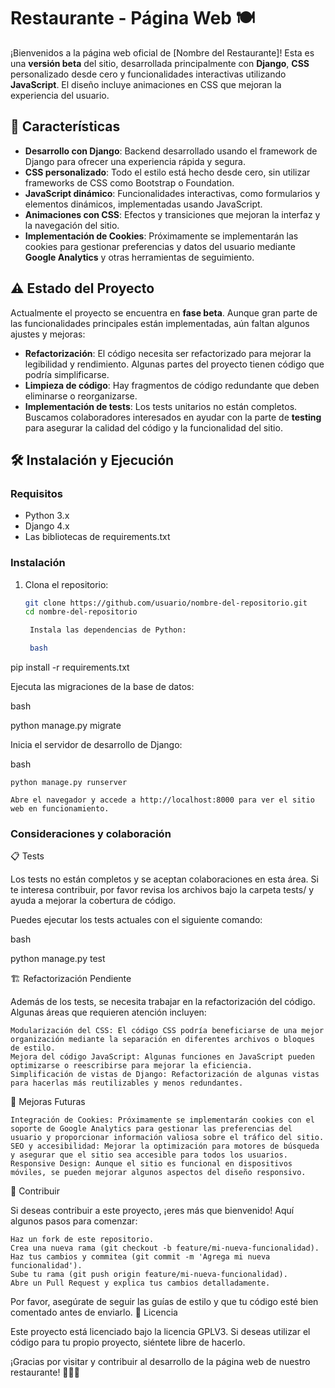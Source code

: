 # Restaurante - Página Web 🍽️

¡Bienvenidos a la página web oficial de [Nombre del Restaurante]! Esta es una **versión beta** del sitio, desarrollada principalmente con **Django**, **CSS** personalizado desde cero y funcionalidades interactivas utilizando **JavaScript**. El diseño incluye animaciones en CSS que mejoran la experiencia del usuario.

## 🚀 Características

- **Desarrollo con Django**: Backend desarrollado usando el framework de Django para ofrecer una experiencia rápida y segura.
- **CSS personalizado**: Todo el estilo está hecho desde cero, sin utilizar frameworks de CSS como Bootstrap o Foundation.
- **JavaScript dinámico**: Funcionalidades interactivas, como formularios y elementos dinámicos, implementadas usando JavaScript.
- **Animaciones con CSS**: Efectos y transiciones que mejoran la interfaz y la navegación del sitio.
- **Implementación de Cookies**: Próximamente se implementarán las cookies para gestionar preferencias y datos del usuario mediante **Google Analytics** y otras herramientas de seguimiento.

## ⚠️ Estado del Proyecto

Actualmente el proyecto se encuentra en **fase beta**. Aunque gran parte de las funcionalidades principales están implementadas, aún faltan algunos ajustes y mejoras:

- **Refactorización**: El código necesita ser refactorizado para mejorar la legibilidad y rendimiento. Algunas partes del proyecto tienen código que podría simplificarse.
- **Limpieza de código**: Hay fragmentos de código redundante que deben eliminarse o reorganizarse.
- **Implementación de tests**: Los tests unitarios no están completos. Buscamos colaboradores interesados en ayudar con la parte de **testing** para asegurar la calidad del código y la funcionalidad del sitio.

## 🛠️ Instalación y Ejecución

### Requisitos

- Python 3.x
- Django 4.x
- Las bibliotecas de requirements.txt

### Instalación

1. Clona el repositorio:
   ```bash
   git clone https://github.com/usuario/nombre-del-repositorio.git
   cd nombre-del-repositorio

    Instala las dependencias de Python:

    bash

pip install -r requirements.txt

Ejecuta las migraciones de la base de datos:

bash

python manage.py migrate

Inicia el servidor de desarrollo de Django:

bash

    python manage.py runserver

    Abre el navegador y accede a http://localhost:8000 para ver el sitio web en funcionamiento.

### Consideraciones y colaboración

📋 Tests

Los tests no están completos y se aceptan colaboraciones en esta área. Si te interesa contribuir, por favor revisa los archivos bajo la carpeta tests/ y ayuda a mejorar la cobertura de código.

Puedes ejecutar los tests actuales con el siguiente comando:

bash

python manage.py test

🏗️ Refactorización Pendiente

Además de los tests, se necesita trabajar en la refactorización del código. Algunas áreas que requieren atención incluyen:

    Modularización del CSS: El código CSS podría beneficiarse de una mejor organización mediante la separación en diferentes archivos o bloques de estilo.
    Mejora del código JavaScript: Algunas funciones en JavaScript pueden optimizarse o reescribirse para mejorar la eficiencia.
    Simplificación de vistas de Django: Refactorización de algunas vistas para hacerlas más reutilizables y menos redundantes.

🎨 Mejoras Futuras

    Integración de Cookies: Próximamente se implementarán cookies con el soporte de Google Analytics para gestionar las preferencias del usuario y proporcionar información valiosa sobre el tráfico del sitio.
    SEO y accesibilidad: Mejorar la optimización para motores de búsqueda y asegurar que el sitio sea accesible para todos los usuarios.
    Responsive Design: Aunque el sitio es funcional en dispositivos móviles, se pueden mejorar algunos aspectos del diseño responsivo.

🤝 Contribuir

Si deseas contribuir a este proyecto, ¡eres más que bienvenido! Aquí algunos pasos para comenzar:

    Haz un fork de este repositorio.
    Crea una nueva rama (git checkout -b feature/mi-nueva-funcionalidad).
    Haz tus cambios y commitea (git commit -m 'Agrega mi nueva funcionalidad').
    Sube tu rama (git push origin feature/mi-nueva-funcionalidad).
    Abre un Pull Request y explica tus cambios detalladamente.

Por favor, asegúrate de seguir las guías de estilo y que tu código esté bien comentado antes de enviarlo.
📝 Licencia

Este proyecto está licenciado bajo la licencia GPLV3. Si deseas utilizar el código para tu propio proyecto, siéntete libre de hacerlo.

¡Gracias por visitar y contribuir al desarrollo de la página web de nuestro restaurante! 🍕🍲🍷